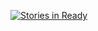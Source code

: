 [![Stories in Ready](https://badge.waffle.io/Mikedgs/learning.png?label=ready&title=Ready)](http://waffle.io/Mikedgs/learning)
